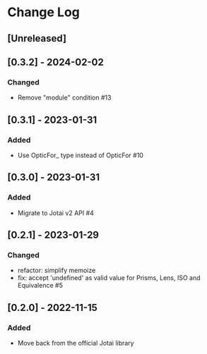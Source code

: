 # Change Log

## [Unreleased]

## [0.3.2] - 2024-02-02

### Changed

- Remove "module" condition #13

## [0.3.1] - 2023-01-31

### Added

- Use OpticFor\_ type instead of OpticFor #10

## [0.3.0] - 2023-01-31

### Added

- Migrate to Jotai v2 API #4

## [0.2.1] - 2023-01-29

### Changed

- refactor: simplify memoize
- fix: accept 'undefined' as valid value for Prisms, Lens, ISO and Equivalence #5

## [0.2.0] - 2022-11-15

### Added

- Move back from the official Jotai library
